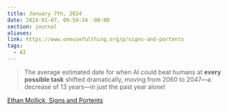 ```yaml
---
title: January 7th, 2024
date: 2024-01-07, 09:59:34 -08:00
section: journal
aliases: 
link: https://www.oneusefulthing.org/p/signs-and-portents
tags:
  - AI
---
```

> The average estimated date for when AI could beat humans at **every possible task** shifted dramatically, moving from 2060 to 2047—a decrease of 13 years—in just the past year alone!

[Ethan Mollick, Signs and Portents](https://www.oneusefulthing.org/p/signs-and-portents)